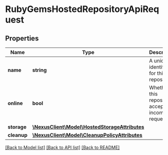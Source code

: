 # RubyGemsHostedRepositoryApiRequest

## Properties
Name | Type | Description | Notes
------------ | ------------- | ------------- | -------------
**name** | **string** | A unique identifier for this repository | 
**online** | **bool** | Whether this repository accepts incoming requests | 
**storage** | [**\NexusClient\Model\HostedStorageAttributes**](HostedStorageAttributes.md) |  | 
**cleanup** | [**\NexusClient\Model\CleanupPolicyAttributes**](CleanupPolicyAttributes.md) |  | [optional] 

[[Back to Model list]](../README.md#documentation-for-models) [[Back to API list]](../README.md#documentation-for-api-endpoints) [[Back to README]](../README.md)


